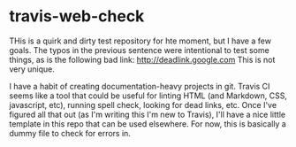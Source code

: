 # travis-web-check

THis is a quirk and dirty test repository for hte moment, but I have a few goals. The typos in the previous sentence were intentional to test some things, as is the following bad link:
http://deadlink.google.com
This is not very unique.


I have a habit of creating documentation-heavy projects in git. Travis CI seems like a tool that could be useful for linting HTML (and Markdown, CSS, javascript, etc), running spell check, looking for dead links, etc. Once I've figured all that out (as I'm writing this I'm new to Travis), I'll have a nice little template in this repo that can be used elsewhere. For now, this is basically a dummy file to check for errors in.
